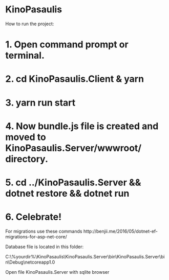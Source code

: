 # KinoPasaulis

How to run the project:
<h1> 1. Open command prompt or terminal. </h1>
<h1> 2. cd KinoPasaulis.Client & yarn </h1>
<h1> 3. yarn run start </h1>
<h1> 4. Now bundle.js file is created and moved to KinoPasaulis.Server/wwwroot/ directory. </h1>
<h1> 5. cd ../KinoPasaulis.Server && dotnet restore && dotnet run </h1>
<h1> 6. Celebrate! </h1>

<p> For migrations use these commands http://benjii.me/2016/05/dotnet-ef-migrations-for-asp-net-core/ </p>
<p> Database file is located in this folder: </p>
C:\%yourdir%\KinoPasaulis\KinoPasaulis.Server\bin\KinoPasaulis.Server\bin\Debug\netcoreapp1.0

Open file KinoPasaulis.Server with sqlite browser